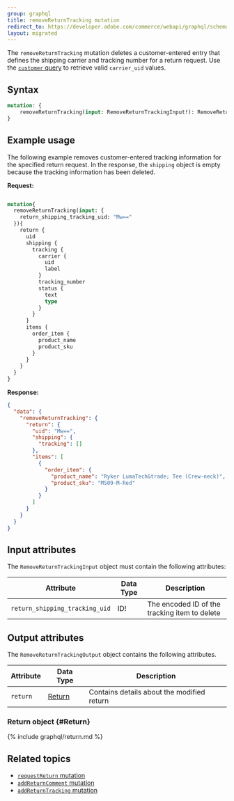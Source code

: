 ```yaml
---
group: graphql
title: removeReturnTracking mutation
redirect_to: https://developer.adobe.com/commerce/webapi/graphql/schema/orders/mutations/remove-return-tracking/
layout: migrated
---
```


The `removeReturnTracking` mutation deletes a customer-entered entry that defines the shipping carrier and tracking number for a return request. Use the [`customer` query]({{page.baseurl}}/graphql/queries/customer.html) to retrieve valid `carrier_uid` values.

## Syntax

```graphql
mutation: {
    removeReturnTracking(input: RemoveReturnTrackingInput!): RemoveReturnTrackingOutput
}
```

## Example usage

The following example removes customer-entered tracking information for the specified return request. In the response, the `shipping` object is empty because the tracking information has been deleted.

**Request:**

```graphql

mutation{
  removeReturnTracking(input: {
    return_shipping_tracking_uid: "Mw=="
  }){
    return {
      uid
      shipping {
        tracking {
          carrier {
            uid
            label
          }
          tracking_number
          status {
            text
            type
          }
        }
      }
      items {
        order_item {
          product_name
          product_sku
        }
      }
    }
  }
}
```

**Response:**

```json
{
  "data": {
    "removeReturnTracking": {
      "return": {
        "uid": "Mw==",
        "shipping": {
          "tracking": []
        },
        "items": [
          {
            "order_item": {
              "product_name": "Ryker LumaTech&trade; Tee (Crew-neck)",
              "product_sku": "MS09-M-Red"
            }
          }
        ]
      }
    }
  }
}
```

## Input attributes

The `RemoveReturnTrackingInput` object must contain the following attributes:

Attribute |  Data Type | Description
--- | --- | ---
`return_shipping_tracking_uid` | ID! | The encoded ID of the tracking item to delete

## Output attributes

The `RemoveReturnTrackingOutput` object contains the following attributes.

Attribute |  Data Type | Description
--- | --- | ---
`return` | [Return](#Return) | Contains details about the modified return

### Return object {#Return}

{% include graphql/return.md %}

## Related topics

*  [`requestReturn` mutation]({{page.baseurl}}/graphql/mutations/request-return.html)
*  [`addReturnComment` mutation]({{page.baseurl}}/graphql/mutations/add-return-comment.html)
*  [`addReturnTracking` mutation]({{page.baseurl}}/graphql/mutations/add-return-tracking.html)

